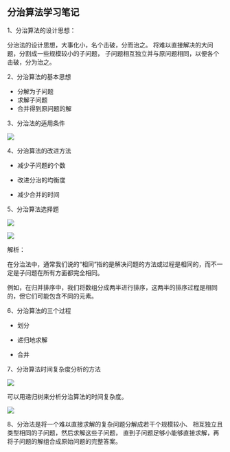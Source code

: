 ## 分治算法学习笔记

1、分治算法的设计思想：

分治法的设计思想，大事化小，名个击破，分而治之。
将难以直接解决的大问题，分割成一些规模较小的子问题，
子问题相互独立并与原问题相同，以便各个击破，分为治之。

2、分治算法的基本思想

- 分解为子问题
- 求解子问题
- 合并得到原问题的解

3、分治法的适用条件

![](https://img.gujiakai.cn/i/2024/01/10/r3f1wz-0.webp)

4、分治算法的改进方法

- 减少子问题的个数

- 改进分治的均衡度

- 减少合并的时间

5、分治算法选择题

![](https://img.gujiakai.cn/i/2024/01/10/rb432m-0.webp)

![](https://img.gujiakai.cn/i/2024/01/10/rb9nfr-0.webp)

解析：

在分治法中，通常我们说的“相同”指的是解决问题的方法或过程是相同的，而不一定是子问题在所有方面都完全相同。

例如，在归并排序中，我们将数组分成两半进行排序，这两半的排序过程是相同的，但它们可能包含不同的元素。

6、分治算法的三个过程

- 划分

- 递归地求解

- 合并

7、分治算法时间复杂度分析的方法

![](https://cdn.sa.net/2024/01/13/TJgm7oVRiGC5S6a.webp)

可以用递归树来分析分治算法的时间复杂度。

![](https://cdn.sa.net/2024/01/13/Geh3SwI59ViRkfX.webp)

8、分治法是将一个难以直接求解的复杂问题分解成若干个规模较小、 相互独立且类型相同的子问题，然后求解这些子问题，
直到子问题足够小能够直接求解，再将子问题的解组合成原始问题的完整答案。

